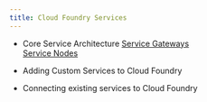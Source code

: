 ```yaml
---
title: Cloud Foundry Services
---
```


- Core Service Architecture
[Service Gateways](service-gateway.html.md)  
[Service Nodes](service-nodes.html.md)

- Adding Custom Services to Cloud Foundry

- Connecting existing services to Cloud Foundry
